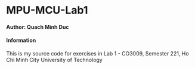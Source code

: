 # MPU-MCU-Lab1
#### Author: Quach Minh Duc
#### Information
This is my source code for exercises in Lab 1 - CO3009, Semester 221, Ho Chi Minh City University of Technology
